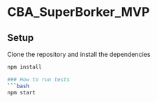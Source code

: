 # CBA_SuperBorker_MVP

## Setup

Clone the repository and install the dependencies
```bash
npm install

### How to run tests
```bash
npm start
